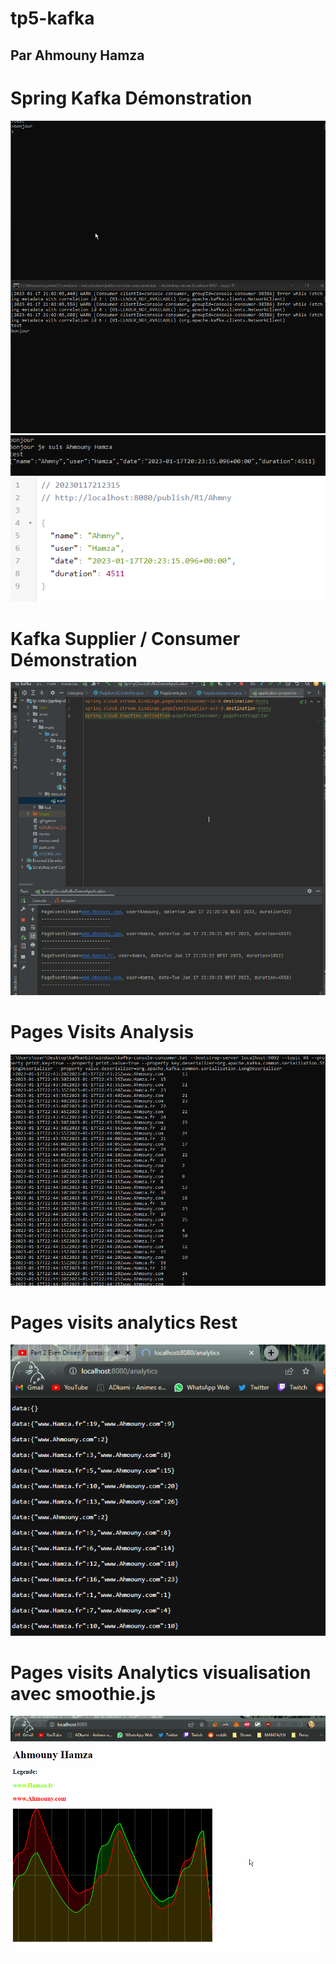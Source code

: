 # tp5-kafka
## Par Ahmouny Hamza

# Spring Kafka Démonstration
![](KafkaDemo_0.gif)
![img_1.png](img_1.png)
![img.png](img.png)

# Kafka Supplier / Consumer Démonstration
![](KafkaDemo_1.gif)
# Pages Visits Analysis
![img_2.png](img_2.png)

# Pages visits analytics Rest
![img_3.png](img_3.png)

# Pages visits Analytics visualisation avec smoothie.js
![](KafkaDemo_2.gif)